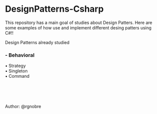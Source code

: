 # DesignPatterns-Csharp

This repository has a main goal of studies about Design Patters.
Here are some examples of how use and implement different desing patters using C#!!

Design Patterns already studied

<h3> - Behavioral</h3>
• Strategy</br>
• Singleton</br>
• Command</br>
</br>
</br>
</br>
</br>


Author: @rgnobre
